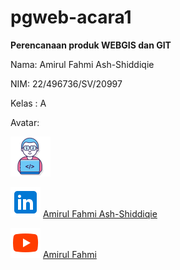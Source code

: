 # pgweb-acara1
**Perencanaan produk WEBGIS dan GIT**  

Nama: Amirul Fahmi Ash-Shiddiqie

NIM: 22/496736/SV/20997

Kelas : A

Avatar:

![Avatar](image/hacker.png)


![Linkedin](image/Linkedin.png) [Amirul Fahmi Ash-Shiddiqie](https://www.linkedin.com/in/amirul-fahmi-ash-shiddiqie-70341721b/)

![Youtube](image/Youtube.png) [Amirul Fahmi ](https://www.youtube.com/channel/UCEx431_9pHYiU08DOBBqr4A)







